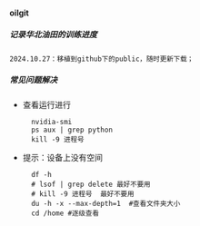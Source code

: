 #### oilgit

##### 记录华北油田的训练进度
```text 
2024.10.27：移植到github下的public，随时更新下载；

```


##### 常见问题解决
- 查看运行进行

        nvidia-smi
        ps aux | grep python 
        kill -9 进程号

- 提示：设备上没有空间

        df -h
        # lsof | grep delete 最好不要用
        # kill -9 进程号  最好不要用
        du -h -x --max-depth=1  #查看文件夹大小
        cd /home #逐级查看
